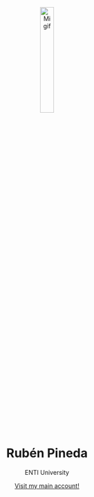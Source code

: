 <div align="center">
<img src="https://media1.tenor.com/m/ghTDfJN_lC0AAAAC/tooru-the-wonder-of-you.gif" alt="Mi gif" width="25%">
</div>
<div align="center">
  <h1>Rubén Pineda</h1>
  <p>ENTI University</p>
  <a href="https://github.com/ruben120imokenp" target="_blank">Visit my main account!</a>
</div>
